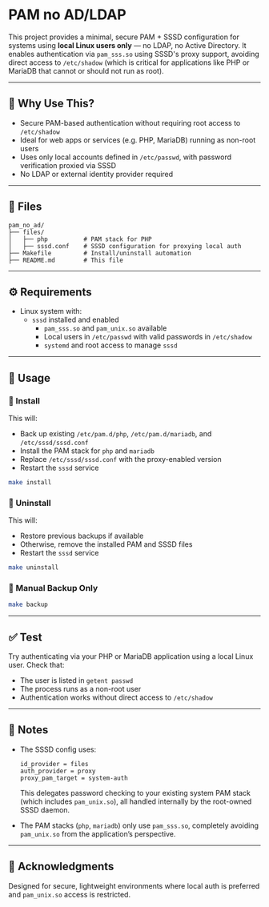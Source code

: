 # PAM no AD/LDAP

This project provides a minimal, secure PAM + SSSD configuration for systems using **local Linux users only** — no LDAP, no Active Directory. It enables authentication via `pam_sss.so` using SSSD's proxy support, avoiding direct access to `/etc/shadow` (which is critical for applications like PHP or MariaDB that cannot or should not run as root).

---

## 🔐 Why Use This?

- Secure PAM-based authentication without requiring root access to `/etc/shadow`
- Ideal for web apps or services (e.g. PHP, MariaDB) running as non-root users
- Uses only local accounts defined in `/etc/passwd`, with password verification proxied via SSSD
- No LDAP or external identity provider required

---

## 📁 Files

```
pam_no_ad/
├── files/
│   ├── php          # PAM stack for PHP
│   ├── sssd.conf    # SSSD configuration for proxying local auth
├── Makefile         # Install/uninstall automation
├── README.md        # This file
```

---

## ⚙️ Requirements

- Linux system with:
  - `sssd` installed and enabled
    - `pam_sss.so` and `pam_unix.so` available
    - Local users in `/etc/passwd` with valid passwords in `/etc/shadow`
    - `systemd` and root access to manage `sssd`

---

## 🚀 Usage

### 🔹 Install

This will:

- Back up existing `/etc/pam.d/php`, `/etc/pam.d/mariadb`, and `/etc/sssd/sssd.conf`
- Install the PAM stack for `php` and `mariadb`
- Replace `/etc/sssd/sssd.conf` with the proxy-enabled version
- Restart the `sssd` service

```bash
make install
```

### 🔹 Uninstall

This will:

- Restore previous backups if available
- Otherwise, remove the installed PAM and SSSD files
- Restart the `sssd` service

```bash
make uninstall
```

### 🔹 Manual Backup Only

```bash
make backup
```

---

## ✅ Test

Try authenticating via your PHP or MariaDB application using a local Linux user. Check that:

- The user is listed in `getent passwd`
- The process runs as a non-root user
- Authentication works without direct access to `/etc/shadow`

---

## 📎 Notes

- The SSSD config uses:
  ```
  id_provider = files
  auth_provider = proxy
  proxy_pam_target = system-auth
  ```
  This delegates password checking to your existing system PAM stack (which includes `pam_unix.so`), all handled internally by the root-owned SSSD daemon.

- The PAM stacks (`php`, `mariadb`) only use `pam_sss.so`, completely avoiding `pam_unix.so` from the application’s perspective.

---

## 🤝 Acknowledgments

Designed for secure, lightweight environments where local auth is preferred and `pam_unix.so` access is restricted.

